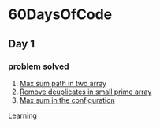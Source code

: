 # 60DaysOfCode



## Day 1

### problem solved

1. [Max sum path in two array](https://practice.geeksforgeeks.org/problems/max-sum-path-in-two-arrays/1/?track=amazon-arrays&batchId=192)
2. [Remove deuplicates in small prime array](https://practice.geeksforgeeks.org/problems/remove-duplicates-in-small-prime-array/1/?track=amazon-arrays&batchId=192)
3. [Max sum in the configuration](https://practice.geeksforgeeks.org/problems/max-sum-in-the-configuration/1/?track=amazon-arrays&batchId=192)

[Learning](day1/learn.txt)
